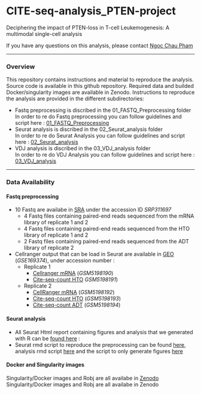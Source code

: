# CITE-seq-analysis_PTEN-project
Deciphering the impact of PTEN-loss in T-cell Leukemogenesis:  A multimodal single-cell analysis

If you have any questions on this analysis, please contact [Ngoc Chau Pham](ngoc-chau.pham@univ-amu.fr)

---

### Overview
This repository contains instructions and material to reproduce the analysis. Source code is available in this github repository. Required data and builded Docker/singularity images are available in Zenodo. Instructions to reproduce the analysis are provided in the different subdirectories:

- Fastq preprocessing is discribed in the 01_FASTQ_Preprocessing folder <br/>
In order to re do Fastq preprocessing you can follow guidelines and script here : [01_FASTQ_Preprocessing](01_FASTQ_Preprocessing/README.md)
- Seurat analysis is discribed in the 02_Seurat_analysis folder <br/>
In order to re do Seurat Analysis you can follow guidelines and script here : [02_Seurat_analysis ](02_Seurat_analysis/README.md)
- VDJ analysis is discribed in the 03_VDJ_analysis folder <br/>
In order to re do VDJ Analysis you can follow guidelines and script here : [03_VDJ_analysis ](03_VDJ_analysis/README.md)
---

### Data Availability
#### Fastq preprocessing
- 10 Fastq are availabe in [SRA](https://trace.ncbi.nlm.nih.gov/Traces/sra/?study=SRP311697) under the accession ID *SRP311697*
  - 4 Fastq files containing paired-end reads sequenced from the mRNA library of replicate 1 and 2
  - 4 Fastq files containing paired-end reads sequenced from the HTO library of replicate 1 and 2
  - 2 Fastq files containing paired-end reads sequenced from the ADT library of replicate 2
- Cellranger output that can be load in Seurat are available in [GEO](https://www.ncbi.nlm.nih.gov/geo/query/acc.cgi?acc=GSE169374) (*GSE169374*), under accession number :
  - Replicate 1
    - [Cellranger mRNA](https://www.ncbi.nlm.nih.gov/geo/query/acc.cgi?acc=GSM5198190) (*GSM5198190*)
    - [Cite-seq-count HTO](https://www.ncbi.nlm.nih.gov/geo/query/acc.cgi?acc=GSM5198191) *GSM5198191*)
  - Replicate 2
    - [CellRanger mRNA](https://www.ncbi.nlm.nih.gov/geo/query/acc.cgi?acc=GSM5198192) (*GSM5198192*)
    - [Cite-seq-count HTO](https://www.ncbi.nlm.nih.gov/geo/query/acc.cgi?acc=GSM5198193) (*GSM5198193*)
    - [Cite-seq-count ADT](https://www.ncbi.nlm.nih.gov/geo/query/acc.cgi?acc=GSM5198194) (*GSM5198194*)

#### Seurat analysis
- All Seurat Html report containing figures and analysis that we generated with R can be [found here](02_Seurat_analysis/02_Output/Html_report/) :
- Seurat rmd script to reproduce the preprocessing can be found [here](02_Seurat_analysis/01_Script/Experiment_preprocessing.Rmd), analysis rmd script [here](02_Seurat_analysis/01_Script/Experiment_analysis.Rmd) and the script to only generate figures [here](02_Seurat_analysis/01_Script/Figures.Rmd)

#### Docker and Singularity images
Singularity/Docker images and Robj are all availabe in [Zenodo]([https://doi.org/10.5281/zenodo.4636520](https://zenodo.org/uploads/10671667))
Singularity/Docker images and Robj are all availabe in Zenodo
